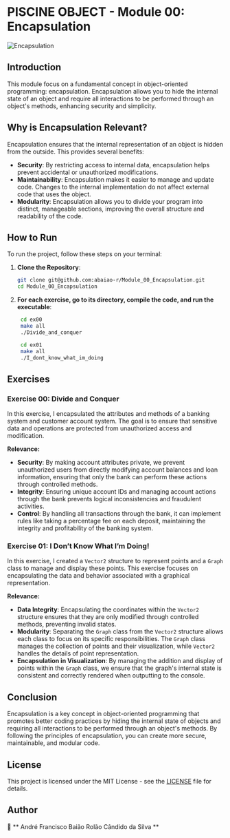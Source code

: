 # PISCINE OBJECT - Module 00: Encapsulation

![Encapsulation](https://www.crio.do/blog/content/images/2022/01/What-is-Encapsulation.png)

## Introduction

This module focus on a fundamental concept in object-oriented programming: encapsulation. Encapsulation allows you to hide the internal state of an object and require all interactions to be performed through an object's methods, enhancing security and simplicity.

## Why is Encapsulation Relevant?

Encapsulation ensures that the internal representation of an object is hidden from the outside. This provides several benefits:
- **Security**: By restricting access to internal data, encapsulation helps prevent accidental or unauthorized modifications.
- **Maintainability**: Encapsulation makes it easier to manage and update code. Changes to the internal implementation do not affect external code that uses the object.
- **Modularity**: Encapsulation allows you to divide your program into distinct, manageable sections, improving the overall structure and readability of the code.

## How to Run

To run the project, follow these steps on your terminal:

1. **Clone the Repository**:
   ```sh
   git clone git@github.com:abaiao-r/Module_00_Encapsulation.git
   cd Module_00_Encapsulation
   ```

2. **For each exercise, go to its directory, compile the code, and run the executable**:
   ```sh
    cd ex00
    make all
    ./Divide_and_conquer
   ```
   ```sh
    cd ex01
    make all
    ./I_dont_know_what_im_doing
    ```

## Exercises

### Exercise 00: Divide and Conquer

In this exercise, I encapsulated the attributes and methods of a banking system and customer account system. The goal is to ensure that sensitive data and operations are protected from unauthorized access and modification.

**Relevance:**
- **Security**: By making account attributes private, we prevent unauthorized users from directly modifying account balances and loan information, ensuring that only the bank can perform these actions through controlled methods.
- **Integrity**: Ensuring unique account IDs and managing account actions through the bank prevents logical inconsistencies and fraudulent activities.
- **Control**: By handling all transactions through the bank, it can implement rules like taking a percentage fee on each deposit, maintaining the integrity and profitability of the banking system.

### Exercise 01: I Don’t Know What I’m Doing!

In this exercise, I created a `Vector2` structure to represent points and a `Graph` class to manage and display these points. This exercise focuses on encapsulating the data and behavior associated with a graphical representation.

**Relevance:**
- **Data Integrity**: Encapsulating the coordinates within the `Vector2` structure ensures that they are only modified through controlled methods, preventing invalid states.
- **Modularity**: Separating the `Graph` class from the `Vector2` structure allows each class to focus on its specific responsibilities. The `Graph` class manages the collection of points and their visualization, while `Vector2` handles the details of point representation.
- **Encapsulation in Visualization**: By managing the addition and display of points within the `Graph` class, we ensure that the graph's internal state is consistent and correctly rendered when outputting to the console.

## Conclusion

Encapsulation is a key concept in object-oriented programming that promotes better coding practices by hiding the internal state of objects and requiring all interactions to be performed through an object's methods. By following the principles of encapsulation, you can create more secure, maintainable, and modular code.

## License

This project is licensed under the MIT License - see the [LICENSE](LICENSE) file for details.


## Author

👤 ** André Francisco Baião Rolão Cândido da Silva **

